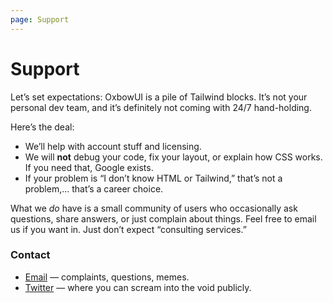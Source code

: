 ```yaml
---
page: Support
---
```


# Support

Let’s set expectations: OxbowUI is a pile of Tailwind blocks. It’s not your personal dev team, and it’s definitely not coming with 24/7 hand-holding.

Here’s the deal:

- We’ll help with account stuff and licensing.
- We will **not** debug your code, fix your layout, or explain how CSS works. If you need that, Google exists.
- If your problem is “I don’t know HTML or Tailwind,” that’s not a problem,... that’s a career choice.

What we _do_ have is a small community of users who occasionally ask questions, share answers, or just complain about things. Feel free to email us if you want in. Just don’t expect “consulting services.”

### Contact

- [Email](mailto:michael@andreuzza.com) — complaints, questions, memes.
- [Twitter](https://twitter.com/mike_andreuzza) — where you can scream into the void publicly.
